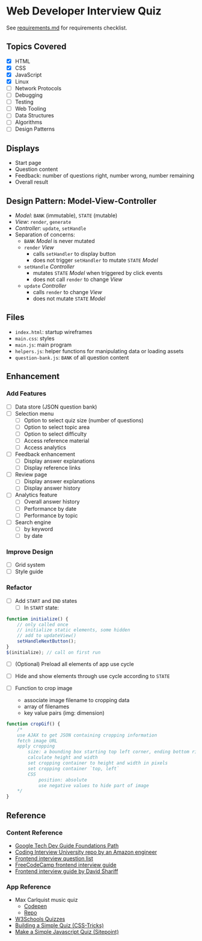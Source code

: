 # Web Developer Interview Quiz

See [requirements.md](https://github.com/elainechan/webdev/blob/master/quiz/requirements.md) for requirements checklist.

## Topics Covered
* [x] HTML
* [x] CSS
* [x] JavaScript
* [x] Linux
* [ ] Network Protocols
* [ ] Debugging
* [ ] Testing
* [ ] Web Tooling
* [ ] Data Structures
* [ ] Algorithms
* [ ] Design Patterns

## Displays
* Start page
* Question content
* Feedback: number of questions right, number wrong, number remaining
* Overall result

## Design Pattern: Model-View-Controller
* _Model_: `BANK` (immutable), `STATE` (mutable)
* _View_: `render`, `generate`
* _Controller_: `update`, `setHandle`
* Separation of concerns:
    * `BANK` _Model_ is never mutated
    * `render` _View_
        * calls `setHandler` to display button
        * does not trigger `setHandler` to mutate `STATE` _Model_
    * `setHandle` _Controller_ 
        * mutates `STATE` _Model_ when triggered by click events
        * does not call `render` to change _View_
    * `update` _Controller_ 
        * calls `render` to change _View_
        * does not mutate `STATE` _Model_

## Files
* `index.html`: startup wireframes
* `main.css`: styles
* `main.js`: main program
* `helpers.js`: helper functions for manipulating data or loading assets
* `question-bank.js`: `BANK` of all question content

## Enhancement
### Add Features
* [ ] Data store (JSON question bank)
* [ ] Selection menu
    * [ ] Option to select quiz size (number of questions)
    * [ ] Option to select topic area
    * [ ] Option to select difficulty
    * [ ] Access reference material
    * [ ] Access analytics
* [ ] Feedback enhancement
    * [ ] Display answer explanations
    * [ ] Display reference links
* [ ] Review page
    * [ ] Display answer explanations
    * [ ] Display answer history
* [ ] Analytics feature
    * [ ] Overall answer history
    * [ ] Performance by date
    * [ ] Performance by topic
* [ ] Search engine
    * [ ] by keyword
    * [ ] by date

### Improve Design
* [ ] Grid system
* [ ] Style guide

### Refactor
* [ ] Add `START` and `END` states
    * [ ] In `START` state:
```javascript
function initialize() {
    // only called once
    // initialize static elements, some hidden
    // add to updateView()
    setHandleNextButton();
}
$(initialize); // call on first run
```

 * [ ] (Optional) Preload all elements of app use cycle
 * [ ] Hide and show elements through use cycle according to `STATE`

* [ ] Function to crop image
    * associate image filename to cropping data
    * array of filenames
    * key value pairs (img: dimension)
```javascript
function cropGif() {
    /*
    use AJAX to get JSON containing cropping information
    fetch image URL
    apply cropping
        size: a bounding box starting top left corner, ending bottom right corner
        calculate height and width
        set cropping container to height and width in pixels
        set cropping container `top, left`
        CSS
            position: absolute
            use negative values to hide part of image
    */
}
```

## Reference
### Content Reference
* [Google Tech Dev Guide Foundations Path](https://techdevguide.withgoogle.com/paths/foundational/)
* [Coding Interview University repo by an Amazon engineer](https://github.com/jwasham/coding-interview-university)
* [Frontend interview question list](https://github.com/h5bp/Front-end-Developer-Interview-Questions)
* [FreeCodeCamp frontend interview guide](https://medium.freecodecamp.org/cracking-the-front-end-interview-9a34cd46237)
* [Frontend interview guide by David Shariff](http://davidshariff.com/blog/preparing-for-a-front-end-web-development-interview-in-2017/)

### App Reference
* Max Carlquist music quiz 
    * [Codepen](https://codepen.io/Tenkaklet/pen/QEpWPo?editors=1111)
    * [Repo](https://github.com/Tenkaklet/MusicQuiz/blob/master/index.html)
* [W3Schools Quizzes](https://www.w3schools.com/quiztest/quiztest.asp?Qtest=HTML)
* [Building a Simple Quiz (CSS-Tricks)](https://css-tricks.com/building-a-simple-quiz/)
* [Make a Simple Javascript Quiz (Sitepoint)](https://www.sitepoint.com/simple-javascript-quiz/)